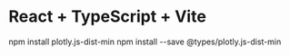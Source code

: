 # React + TypeScript + Vite
npm install plotly.js-dist-min
npm install --save @types/plotly.js-dist-min
